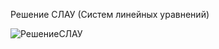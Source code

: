 Решение СЛАУ (Систем линейных уравнений)

![РешениеСЛАУ](https://user-images.githubusercontent.com/89045875/131821596-3f3902de-1fd1-43b9-86b1-652da0812bde.png)
